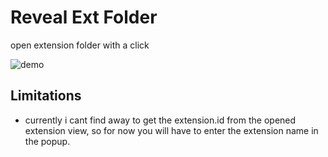 # Reveal Ext Folder

open extension folder with a click

![demo](https://user-images.githubusercontent.com/7388088/204584135-c8ab420d-f331-4964-91bf-acecc885f8f0.png)

## Limitations

- currently i cant find away to get the extension.id from the opened extension view, so for now you will have to enter the extension name in the popup.
